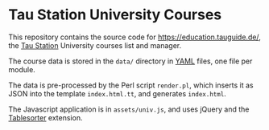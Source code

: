 # Tau Station University Courses

This repository contains the source code for <https://education.tauguide.de/>,
the [Tau Station](https://taustation.space) University courses list and manager.

The course data is stored in the `data/` directory in [YAML](http://yaml.org/)
files, one file per module.

The data is pre-processed by the Perl script `render.pl`, which inserts
it as JSON into the template `index.html.tt`, and generates `index.html`.

The Javascript application is in `assets/univ.js`, and uses jQuery and the
[Tablesorter](https://mottie.github.io/tablesorter/docs/) extension.
